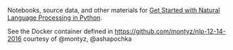 Notebooks, source data, and other materials for
[Get Started with Natural Language Processing in Python](https://www.safaribooksonline.com/live-training/courses/get-started-with-natural-language-processing-in-python/0636920065517/).

See the Docker container defined in https://github.com/montyz/nlp-12-14-2016
courtesy of @montyz, @ashapochka